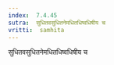 ```yaml
---
index:  7.4.45
sutra:  सुधितवसुधितनेमधितधिष्वधिषीय च
vritti:  samhita 
---
```


सुधितवसुधितनेमधितधिष्वधिषीय च

